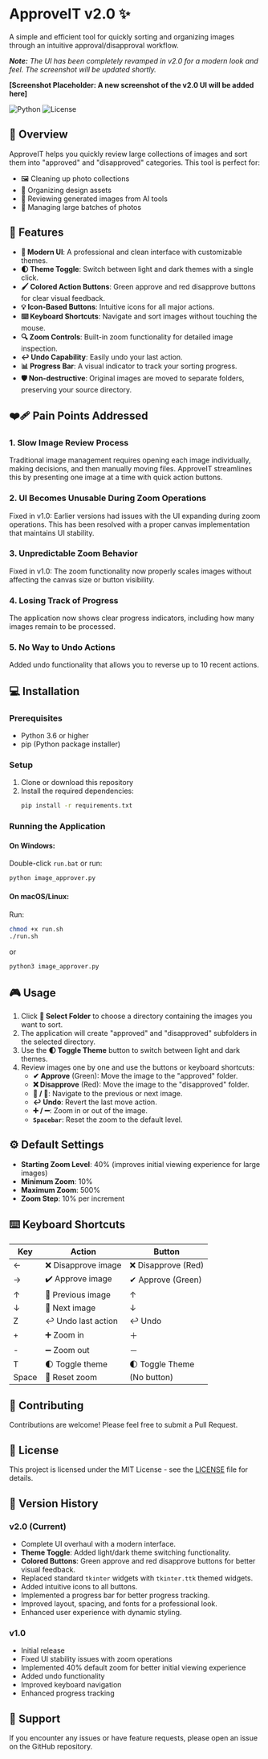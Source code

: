 # ApproveIT v2.0 ✨

A simple and efficient tool for quickly sorting and organizing images through an intuitive approval/disapproval workflow.

_**Note:** The UI has been completely revamped in v2.0 for a modern look and feel. The screenshot will be updated shortly._

**[Screenshot Placeholder: A new screenshot of the v2.0 UI will be added here]**

![Python](https://img.shields.io/badge/python-3.6%2B-blue) ![License](https://img.shields.io/badge/license-MIT-green)

## 🌟 Overview

ApproveIT helps you quickly review large collections of images and sort them into "approved" and "disapproved" categories. This tool is perfect for:
- 🖼️ Cleaning up photo collections
- 🎨 Organizing design assets
- 🤖 Reviewing generated images from AI tools
- 📂 Managing large batches of photos

## 🚀 Features

- **🎨 Modern UI**: A professional and clean interface with customizable themes.
- **🌓 Theme Toggle**: Switch between light and dark themes with a single click.
- **🖌️ Colored Action Buttons**: Green approve and red disapprove buttons for clear visual feedback.
- **💡 Icon-Based Buttons**: Intuitive icons for all major actions.
- **⌨️ Keyboard Shortcuts**: Navigate and sort images without touching the mouse.
- **🔍 Zoom Controls**: Built-in zoom functionality for detailed image inspection.
- **↩️ Undo Capability**: Easily undo your last action.
- **📊 Progress Bar**: A visual indicator to track your sorting progress.
- **🛡️ Non-destructive**: Original images are moved to separate folders, preserving your source directory.

## ❤️‍🩹 Pain Points Addressed

### 1. Slow Image Review Process
Traditional image management requires opening each image individually, making decisions, and then manually moving files. ApproveIT streamlines this by presenting one image at a time with quick action buttons.

### 2. UI Becomes Unusable During Zoom Operations
Fixed in v1.0: Earlier versions had issues with the UI expanding during zoom operations. This has been resolved with a proper canvas implementation that maintains UI stability.

### 3. Unpredictable Zoom Behavior
Fixed in v1.0: The zoom functionality now properly scales images without affecting the canvas size or button visibility.

### 4. Losing Track of Progress
The application now shows clear progress indicators, including how many images remain to be processed.

### 5. No Way to Undo Actions
Added undo functionality that allows you to reverse up to 10 recent actions.

## 💻 Installation

### Prerequisites
- Python 3.6 or higher
- pip (Python package installer)

### Setup

1. Clone or download this repository
2. Install the required dependencies:
   ```bash
   pip install -r requirements.txt
   ```

### Running the Application

#### On Windows:
Double-click `run.bat` or run:
```cmd
python image_approver.py
```

#### On macOS/Linux:
Run:
```bash
chmod +x run.sh
./run.sh
```
or
```bash
python3 image_approver.py
```

## 🎮 Usage

1. Click **📂 Select Folder** to choose a directory containing the images you want to sort.
2. The application will create "approved" and "disapproved" subfolders in the selected directory.
3. Use the **🌓 Toggle Theme** button to switch between light and dark themes.
4. Review images one by one and use the buttons or keyboard shortcuts:
   - **✔ Approve** (Green): Move the image to the "approved" folder.
   - **❌ Disapprove** (Red): Move the image to the "disapproved" folder.
   - **🔼 / 🔽**: Navigate to the previous or next image.
   - **↩️ Undo**: Revert the last move action.
   - **➕ / ➖**: Zoom in or out of the image.
   - **`Spacebar`**: Reset the zoom to the default level.

## ⚙️ Default Settings

- **Starting Zoom Level**: 40% (improves initial viewing experience for large images)
- **Minimum Zoom**: 10%
- **Maximum Zoom**: 500%
- **Zoom Step**: 10% per increment

## ⌨️ Keyboard Shortcuts

| Key | Action | Button |
|-----|--------|--------|
| ← | ❌ Disapprove image | ❌ Disapprove (Red) |
| → | ✔️ Approve image | ✔ Approve (Green) |
| ↑ | 🔼 Previous image | ↑ |
| ↓ | 🔽 Next image | ↓ |
| Z | ↩️ Undo last action | ↩ Undo |
| + | ➕ Zoom in | ＋ |
| - | ➖ Zoom out | － |
| T | 🌓 Toggle theme | 🌓 Toggle Theme |
| Space | 🔄 Reset zoom | (No button) |

## 🙌 Contributing

Contributions are welcome! Please feel free to submit a Pull Request.

## 📄 License

This project is licensed under the MIT License - see the [LICENSE](LICENSE) file for details.

## 📜 Version History

### v2.0 (Current)
- Complete UI overhaul with a modern interface.
- **Theme Toggle**: Added light/dark theme switching functionality.
- **Colored Buttons**: Green approve and red disapprove buttons for better visual feedback.
- Replaced standard `tkinter` widgets with `tkinter.ttk` themed widgets.
- Added intuitive icons to all buttons.
- Implemented a progress bar for better progress tracking.
- Improved layout, spacing, and fonts for a professional look.
- Enhanced user experience with dynamic styling.

### v1.0
- Initial release
- Fixed UI stability issues with zoom operations
- Implemented 40% default zoom for better initial viewing experience
- Added undo functionality
- Improved keyboard navigation
- Enhanced progress tracking

## 💬 Support

If you encounter any issues or have feature requests, please open an issue on the GitHub repository.